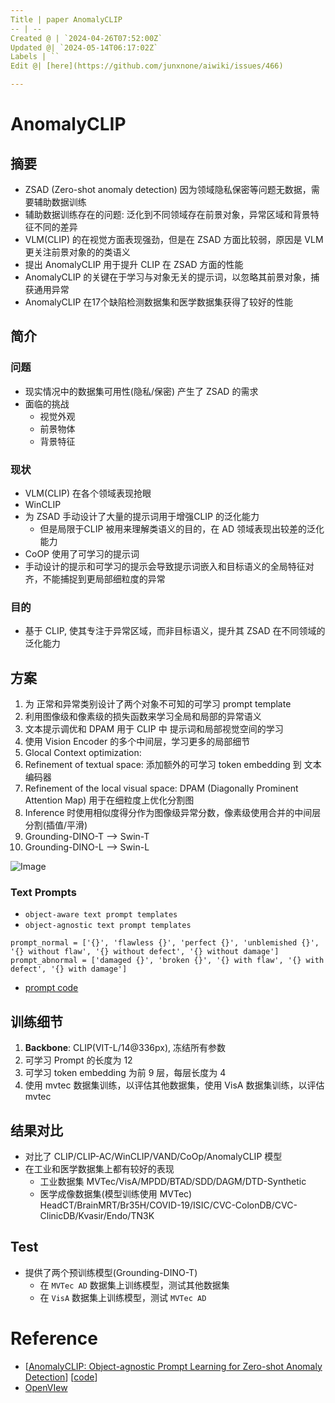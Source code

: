 ```yaml
---
Title | paper AnomalyCLIP
-- | --
Created @ | `2024-04-26T07:52:00Z`
Updated @| `2024-05-14T06:17:02Z`
Labels | ``
Edit @| [here](https://github.com/junxnone/aiwiki/issues/466)

---
```

# AnomalyCLIP

## 摘要

*   ZSAD (Zero-shot anomaly detection) 因为领域隐私保密等问题无数据，需要辅助数据训练
*   辅助数据训练存在的问题: 泛化到不同领域存在前景对象，异常区域和背景特征不同的差异
*   VLM(CLIP) 的在视觉方面表现强劲，但是在 ZSAD 方面比较弱，原因是 VLM 更关注前景对象的的类语义
*   提出 AnomalyCLIP 用于提升 CLIP 在 ZSAD 方面的性能
*   AnomalyCLIP 的关键在于学习与对象无关的提示词，以忽略其前景对象，捕获通用异常
*   AnomalyCLIP 在17个缺陷检测数据集和医学数据集获得了较好的性能

## 简介

### 问题

*   现实情况中的数据集可用性(隐私/保密) 产生了 ZSAD 的需求
*   面临的挑战
    *   视觉外观
    *   前景物体
    *   背景特征

### 现状

*   VLM(CLIP) 在各个领域表现抢眼
*   WinCLIP
*   为 ZSAD  手动设计了大量的提示词用于增强CLIP 的泛化能力
    *   但是局限于CLIP 被用来理解类语义的目的，在 AD 领域表现出较差的泛化能力
*   CoOP 使用了可学习的提示词
*   手动设计的提示和可学习的提示会导致提示词嵌入和目标语义的全局特征对齐，不能捕捉到更局部细粒度的异常

### 目的

*   基于 CLIP, 使其专注于异常区域，而非目标语义，提升其 ZSAD 在不同领域的泛化能力

## 方案

1.  为 正常和异常类别设计了两个对象不可知的可学习 prompt template&#x20;
2.  利用图像级和像素级的损失函数来学习全局和局部的异常语义
3.  文本提示调优和 DPAM 用于 CLIP 中 提示词和局部视觉空间的学习
4.  使用 Vision Encoder 的多个中间层，学习更多的局部细节
5.  Glocal Context optimization:
6.  Refinement of textual space: 添加额外的可学习 token embedding 到 文本编码器
7.  Refinement of the local visual space: DPAM (Diagonally Prominent Attention Map) 用于在细粒度上优化分割图
8.  Inference 时使用相似度得分作为图像级异常分数，像素级使用合并的中间层分割(插值/平滑)
9. Grounding-DINO-T --> Swin-T
10. Grounding-DINO-L --> Swin-L


![Image](https://github.com/junxnone/aiwiki/assets/2216970/6aab0f44-6333-4b7d-9819-ce47746b4ae3)


### Text Prompts
- `object-aware text prompt templates`
- `object-agnostic text prompt templates`


```
prompt_normal = ['{}', 'flawless {}', 'perfect {}', 'unblemished {}', '{} without flaw', '{} without defect', '{} without damage']
prompt_abnormal = ['damaged {}', 'broken {}', '{} with flaw', '{} with defect', '{} with damage']
```

- [prompt code](https://github.com/zqhang/AnomalyCLIP/blob/e0741d81c3dd4bec4c3fdf124b4091cda021e087/prompt_ensemble.py#L57-L79)



## 训练细节

1.  **Backbone**: CLIP(VIT-L/14\@336px), 冻结所有参数
2.  可学习 Prompt 的长度为 12
3.  可学习 token embedding 为前 9 层，每层长度为 4
4.  使用 mvtec 数据集训练，以评估其他数据集，使用 VisA 数据集训练，以评估 mvtec



## 结果对比

*   对比了 CLIP/CLIP-AC/WinCLIP/VAND/CoOp/AnomalyCLIP 模型
*   在工业和医学数据集上都有较好的表现
    *   工业数据集 MVTec/VisA/MPDD/BTAD/SDD/DAGM/DTD-Synthetic&#x20;
    *   医学成像数据集(模型训练使用 MVTec)  HeadCT/BrainMRT/Br35H/COVID-19/ISIC/CVC-ColonDB/CVC-ClinicDB/Kvasir/Endo/TN3K


## Test
- 提供了两个预训练模型(Grounding-DINO-T)
  - 在 `MVTec AD` 数据集上训练模型，测试其他数据集
  - 在 `VisA` 数据集上训练模型，测试 `MVTec AD` 


# Reference
- [[AnomalyCLIP: Object-agnostic Prompt Learning for Zero-shot Anomaly Detection](https://arxiv.org/pdf/2310.18961.pdf)] [[code](https://github.com/zqhang/AnomalyCLIP)]
- [OpenVIew](https://openreview.net/forum?id=buC4E91xZE)
